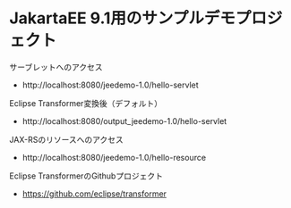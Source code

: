 # JakartaEE 9.1用のサンプルデモプロジェクト

サーブレットへのアクセス
- http://localhost:8080/jeedemo-1.0/hello-servlet

Eclipse Transformer変換後（デフォルト）
- http://localhost:8080/output_jeedemo-1.0/hello-servlet

JAX-RSのリソースへのアクセス
- http://localhost:8080/jeedemo-1.0/hello-resource

Eclipse TransformerのGithubプロジェクト
- https://github.com/eclipse/transformer

